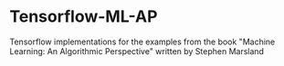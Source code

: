 # Tensorflow-ML-AP
Tensorflow implementations for the examples from the book "Machine Learning: An Algorithmic Perspective" written by Stephen Marsland
